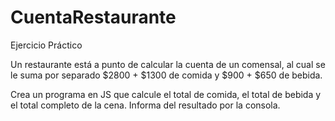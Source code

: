 # CuentaRestaurante

Ejercicio Práctico

Un restaurante está a punto de calcular la cuenta de un comensal, al cual se le suma por separado $2800 + $1300 de comida y $900 + $650 de bebida.

Crea un programa en JS que calcule el total de comida, el total de bebida y el total completo de la cena. Informa del resultado por la consola.
